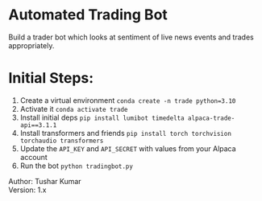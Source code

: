 # Automated Trading Bot
Build a trader bot which looks at sentiment of live news events and trades appropriately. 

# Initial Steps:
1. Create a virtual environment `conda create -n trade python=3.10` 
2. Activate it `conda activate trade`
3. Install initial deps `pip install lumibot timedelta alpaca-trade-api==3.1.1`
4. Install transformers and friends `pip install torch torchvision torchaudio transformers` 
5. Update the `API_KEY` and `API_SECRET` with values from your Alpaca account 
6. Run the bot `python tradingbot.py`

Author: Tushar Kumar <br />
Version: 1.x<br />
